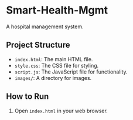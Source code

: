 # Smart-Health-Mgmt

A hospital management system.

## Project Structure

- `index.html`: The main HTML file.
- `style.css`: The CSS file for styling.
- `script.js`: The JavaScript file for functionality.
- `images/`: A directory for images.

## How to Run

1. Open `index.html` in your web browser.
